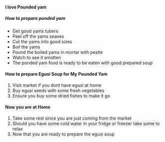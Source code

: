 #### I love Pounded yam
##### How to prepare ponded yam
* Get good  yams tubers
* Peel off the yams seaves
* Cut the yams into good sizes
* Boil the yams
* Pound the boiled yams in mortar with pestle
* Watch to see it smotten
* The ponded yam food is ready to be eaten with good prepared soup
#### How to prepare Egusi Soup for My Pounded Yam
1. Visit market if you dont have egusi at home
2. Buy egusi seeds with some fresh vegetables
3. Ensure you buy some dried fishes to make it go
#### Now you are at Home
1. Take some rest since you are just coming from the market
2. Should you have some cold water in your fridge or freezer take some to relax
3. Now that you are ready to prepare the egusi soup
